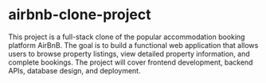 # airbnb-clone-project

This project is a full-stack clone of the popular accommodation booking platform AirBnB.
The goal is to build a functional web application that allows users to browse property listings, view detailed property information, and complete bookings. 
The project will cover frontend development, backend APIs, database design, and deployment.
